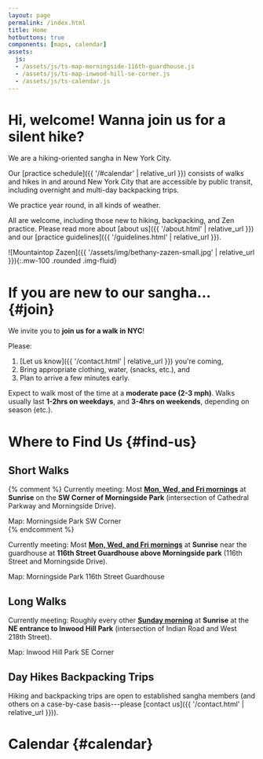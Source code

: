 ```yaml
---
layout: page
permalink: /index.html
title: Home
hotbuttons: true
components: [maps, calendar]
assets:
  js:
  - /assets/js/ts-map-morningside-116th-guardhouse.js
  - /assets/js/ts-map-inwood-hill-se-corner.js
  - /assets/js/ts-calendar.js
---
```


<div class="row" markdown=1>
<div class="col-sm-10 col-md-9 col-lg-8" markdown=1>

# Hi, welcome!  Wanna join us for a silent hike?

We are a hiking-oriented sangha in New York City.

Our [practice schedule]({{ '/#calendar' | relative_url }}) consists of walks and hikes in and around New York City that are accessible by public transit, including overnight and multi-day backpacking trips.

We practice year round, in all kinds of weather.

All are welcome, including those new to hiking, backpacking, and Zen practice.  Please read more about [about us]({{ '/about.html' | relative_url }}) and our [practice guidelines]({{ '/guidelines.html' | relative_url }}).

![Mountaintop Zazen]({{ '/assets/img/bethany-zazen-small.jpg' | relative_url }}){:.mw-100 .rounded .img-fluid}

# If you are new to our sangha... {#join}

We invite you to __join us for a walk in NYC__!

Please:

1. [Let us know]({{ '/contact.html' | relative_url }}) you're coming,
2. Bring appropriate clothing, water, (snacks, etc.), and
3. Plan to arrive a few minutes early.

Expect to walk most of the time at a __moderate pace (2-3 mph)__.  Walks usually last __1-2hrs on weekdays__, and __3-4hrs on weekends__, depending on season (etc.).

# Where to Find Us {#find-us}

</div>
</div>

<div class="row" markdown=1>
<div class="col-md-6" markdown=1>

## <span class="badge bg-walk">Short Walks</span>

{% comment %}
Currently meeting: Most __[Mon, Wed, and Fri mornings](#calendar)__ at __Sunrise__ on the __SW Corner of Morningside Park__ (intersection of Cathedral Parkway and Morningside Drive).
<div id="ts-map-morningside-sw-corner" class="container-fluid ts-map-basic" >Map: Morningside Park SW Corner</div>
{% endcomment %}

Currently meeting: Most __[Mon, Wed, and Fri mornings](#calendar)__ at __Sunrise__ near the guardhouse at __116th Street Guardhouse above Morningside park__ (116th Street and Morningside Drive).
<div id="ts-map-morningside-116th-guardhouse" class="container-fluid ts-map-basic" >Map: Morningside Park 116th Street Guardhouse</div>

</div>

<div class="col-md-6" markdown=1>

## <span class="badge bg-walk">Long Walks</span>

Currently meeting: Roughly every other __[Sunday morning](#calendar)__ at __Sunrise__ at the __NE entrance to Inwood Hill Park__ (intersection of Indian Road and West 218th Street).
  <div id="ts-map-inwood-hill-se-corner" class="container-fluid ts-map-basic">Map: Inwood Hill Park SE Corner</div>

</div>
</div>

<div class="row" markdown=1>
<div class="col-lg-6" markdown=1>

## <span class="badge bg-hike">Day Hikes</span> <span class="badge bg-trip">Backpacking Trips</span>

Hiking and backpacking trips are open to established sangha members (and others on a case-by-case basis---please [contact us]({{ '/contact.html' | relative_url }})).

</div>
</div>

# Calendar {#calendar}

<div id="ts-calendar"></div>

